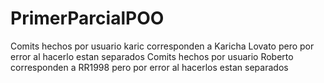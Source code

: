 # PrimerParcialPOO
Comits hechos por usuario karic corresponden a Karicha Lovato pero por error al hacerlo estan separados
Comits hechos por usuario Roberto corresponden a RR1998 pero por error al hacerlos estan separados
